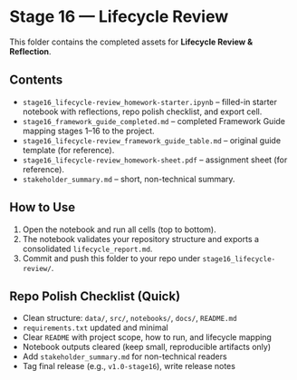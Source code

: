 # Stage 16 — Lifecycle Review

This folder contains the completed assets for **Lifecycle Review & Reflection**.

## Contents
- `stage16_lifecycle-review_homework-starter.ipynb` – filled-in starter notebook with reflections, repo polish checklist, and export cell.
- `stage16_framework_guide_completed.md` – completed Framework Guide mapping stages 1–16 to the project.
- `stage16_lifecycle-review_framework_guide_table.md` – original guide template (for reference).
- `stage16_lifecycle-review_homework-sheet.pdf` – assignment sheet (for reference).
- `stakeholder_summary.md` – short, non-technical summary.

## How to Use
1. Open the notebook and run all cells (top to bottom).
2. The notebook validates your repository structure and exports a consolidated `lifecycle_report.md`.
3. Commit and push this folder to your repo under `stage16_lifecycle-review/`.

## Repo Polish Checklist (Quick)
- Clean structure: `data/`, `src/`, `notebooks/`, `docs/`, `README.md`
- `requirements.txt` updated and minimal
- Clear `README` with project scope, how to run, and lifecycle mapping
- Notebook outputs cleared (keep small, reproducible artifacts only)
- Add `stakeholder_summary.md` for non-technical readers
- Tag final release (e.g., `v1.0-stage16`), write release notes
